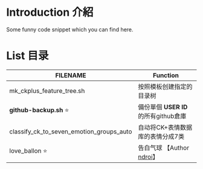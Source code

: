 # Introduction 介紹

Some funny code snippet which you can find here.

# List 目录

| FILENAME                          | Function |
| ---------------------------------------- | ---------------------------------------- |
| mk_ckplus_feature_tree.sh                | 按照模板创建指定的目录树 |
| **github-backup.sh** :star:  | 備份單個 **USER ID** 的所有github倉庫 |
| classify_ck_to_seven_emotion_groups_auto | 自动将CK+表情数据库的表情分成7类 |
| love_ballon :star:                     | 告白气球 【Author [ndroi](https://github.com/ndroi/JSDrawLove)】 |
